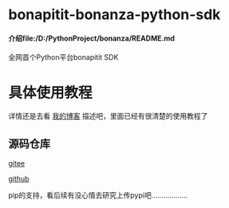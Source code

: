 # bonapitit-bonanza-python-sdk

#### 介绍file:/D:/PythonProject/bonanza/README.md
全网首个Python平台bonapitit  SDK

# 具体使用教程
详情还是去看 [我的博客](https://blog.csdn.net/qq_41707308/article/details/118156373) 描述吧，里面已经有很清楚的使用教程了

## 源码仓库 
[gitee](https://gitee.com/yang6030/bonapitit-bonanza-python-sdk.git)

[github](https://github.com/yang6030/bonapitit-bonanza-python-sdk.git)

pip的支持，看后续有没心情去研究上传pypi吧..................
